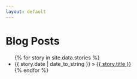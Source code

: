 ```yaml
---
layout: default
---
```


<div id="home">
  <h1>Blog Posts</h1>
  <ul class="stories">
    {% for story in site.data.stories %}
      <li><span>{{ story.date | date_to_string }}</span> &raquo; <a href="https://www.guardian.com/{{ story.link }}">{{ story.title }}</a></li>
    {% endfor %}
  </ul>
</div>